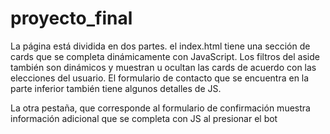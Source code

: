 # proyecto_final

La página está dividida en dos partes.
el index.html tiene una sección de cards que se completa dinámicamente con JavaScript. Los filtros del aside también son dinámicos y muestran u ocultan las cards de acuerdo con las elecciones del usuario.
El formulario de contacto que se encuentra en la parte inferior también tiene algunos detalles de JS.

La otra pestaña, que corresponde al formulario de confirmación muestra información adicional que se completa con JS al presionar el bot
